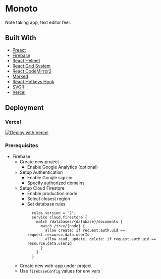 # Monoto

Note taking app, text editor feel.

## Built With

* [Preact](https://preactjs.com/)
* [Firebase](https://firebase.google.com/)
* [React Helmet](https://github.com/nfl/react-helmet)
* [React Grid System](https://github.com/sealninja/react-grid-system)
* [React CodeMirror2](https://github.com/scniro/react-codemirror2)
* [Marked](https://github.com/markedjs/marked)
* [React Hotkeys Hook](https://github.com/JohannesKlauss/react-hotkeys-hook)
* [SVGR](https://react-svgr.com/)
* [Vercel](https://vercel.com/)

## Deployment

### Vercel

[![Deploy with Vercel](https://vercel.com/button)](https://vercel.com/new/git/external?repository-url=https%3A%2F%2Fgithub.com%2Fkiloev%2Fmonoto&env=FIREBASE_API_KEY,FIREBASE_AUTH_DOMAIN,FIREBASE_DATABASE_URL,FIREBASE_PROJECT_ID,FIREBASE_STORAGE_BUCKET,FIREBASE_MESSAGING_SENDER_ID,FIREBASE_APP_ID,FIREBASE_MEASUREMENT_ID&envDescription=The%20values%20of%20your%20Firebase%20config%20object.&envLink=https%3A%2F%2Ffirebase.google.com%2Fdocs%2Fweb%2Fsetup&project-name=monoto&repo-name=monoto&demo-title=Monoto&demo-description=Note%20taking%20app%2C%20text%20editor%20feel&demo-url=https%3A%2F%2Fmonoto.app&demo-image=https%3A%2F%2Fmonoto.app%2Fassets%2Ficons%2Fandroid-chrome-512x512.png)

### Prerequisites

* Firebase
  * Create new project
    * Enable Google Analytics (optional)
  * Setup Authentication
    * Enable Google sign-in
    * Specify authorized domains
  * Setup Cloud Firestore
    * Enable production mode
    * Select closest region
    * Set database rules
      ```
        rules_version = '2';
        service cloud.firestore {
          match /databases/{database}/documents {
            match /tree/{node} {
              allow create: if request.auth.uid == request.resource.data.userId
              allow read, update, delete: if request.auth.uid == resource.data.userId
            }
          }
        }
      ```
  * Create new web-app under project
  * Use `firebaseConfig` values for env vars
